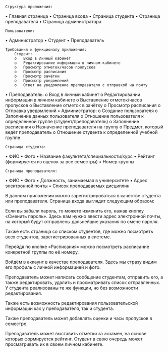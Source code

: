 	Структура приложения:
  •		Главная страница
  •		Страница входа
  •		Страница студента
  •		Страница преподавателя
  •		Страница администратора
  
	Пользователи:
  •	Администратор
  •	Студент
  •	Преподаватель
  
	Требования к функционалу приложения:
  		Студент:
	    o	Вход в личный кабинет
	    o	Редактирование информации в личном кабинете
	    o	Просмотр отметок/часов пропусков
	    o	Просмотр расписания
	    o	Просмотр зачётки
	    o	Просмотр уведомлений 
	    o	Ответ на уведомление преподавателя с отправкой на почту
    
  •	Преподаватель:
    o	Вход в личный кабинет 
    o	Редактировании информации в личном кабинете
    o	Выставление отметок/часов пропусков 
    o	Выставление отметок в зачётку
    o	Просмотр расписания 
    o	Отправка уведомлений
  •	Администратор:
    o	Создание пользователя
    o	Заполнение данных пользователя 
    o	Отношение пользователя к определенной группе (студент/преподаватель)
    o	Заполнение расписания
    o	Назначение преподавателя на группу
    o	Предмет, который ведёт преподаватель
    o	Отношение студента к определенной учебной группе
    
	Страница студента:
  •	ФИО
  •	Фото
  •	Название факультета/специальности/курс
  •	Рейтинг (формируется из оценок за все семестры)
  •	Номер группы 
  
  	Страница преподавателя:
  •	ФИО
  •	Фото
  •	Должность, занимаемая в университете
  •	Адрес электронной почты
  •	Список преподаваемых дисциплин
  
 В данном приложении можно зарегистрироваться в качестве студента или преподавателя. Страница входа выглядит следующим образом:

Если вы забыли пароль, то можете изменить его, нажав кнопку «Сменить пароль». Здесь вам нужно ввести адрес электронной почты, на который будут отправлены дальнейшие указания по смене пароля.
 
Также есть страница со списком студентов, где можно посмотреть всех студентов, зарегистрированных в системе.

Перейдя по кнопке «Расписания» можно посмотреть расписание конкретной группы по её номеру.

Войдём в аккаунт в качестве преподавателя. Здесь мы стразу видим его профиль с личной информацией и фото.

Преподаватель может написать сообщение студентам, отправить его, а также редактировать, удалить и просматривать список отправленных. У студента реализованы те же функции, но без возможности редактирования.

Также есть возможность редактирования пользовательской информации как у преподавателя, так и студента.

Также преподаватель может добавлять оценки и часы пропусков в семестре. 

Преподаватель может выставить отметки за экзамен, на основе которых формируется рейтинг. Студент в свою очередь может просматривать их в своем личном кабинете.

